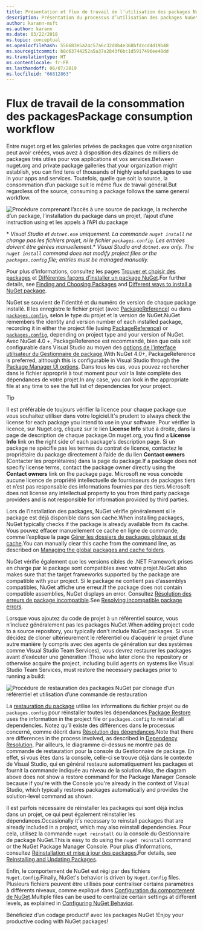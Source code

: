 ```yaml
---
title: Présentation et flux de travail de l’utilisation des packages NuGet
description: Présentation du processus d’utilisation des packages NuGet dans un projet et liens vers d’autres parties du processus.
author: karann-msft
ms.author: karann
ms.date: 03/22/2018
ms.topic: conceptual
ms.openlocfilehash: 556683e5a24c57a6c32d8b4e368bfdccd4d19b48
ms.sourcegitcommit: b8c63744252a5a37a2843f6bc1d5917496ee40dd
ms.translationtype: HT
ms.contentlocale: fr-FR
ms.lasthandoff: 06/07/2019
ms.locfileid: "66812863"
---
```

# <a name="package-consumption-workflow"></a><span data-ttu-id="567dc-103">Flux de travail de la consommation des packages</span><span class="sxs-lookup"><span data-stu-id="567dc-103">Package consumption workflow</span></span>

<span data-ttu-id="567dc-104">Entre nuget.org et les galeries privées de packages que votre organisation peut avoir créées, vous avez à disposition des dizaines de milliers de packages très utiles pour vos applications et vos services.</span><span class="sxs-lookup"><span data-stu-id="567dc-104">Between nuget.org and private package galleries that your organization might establish, you can find tens of thousands of highly useful packages to use in your apps and services.</span></span> <span data-ttu-id="567dc-105">Toutefois, quelle que soit la source, la consommation d’un package suit le même flux de travail général.</span><span class="sxs-lookup"><span data-stu-id="567dc-105">But regardless of the source, consuming a package follows the same general workflow.</span></span>

![Procédure comprenant l’accès à une source de package, la recherche d’un package, l’installation du package dans un projet, l’ajout d’une instruction using et les appels à l’API du package](media/Overview-01-GeneralFlow.png)

<span data-ttu-id="567dc-107">\* _Visual Studio et `dotnet.exe` uniquement. La commande `nuget install` ne change pas les fichiers projet, ni le fichier `packages.config`. Les entrées doivent être gérées manuellement._</span><span class="sxs-lookup"><span data-stu-id="567dc-107">\* _Visual Studio and `dotnet.exe` only. The `nuget install` command does not modify project files or the `packages.config` file; entries must be managed manually._</span></span>

<span data-ttu-id="567dc-108">Pour plus d’informations, consultez les pages [Trouver et choisir des packages](../consume-packages/finding-and-choosing-packages.md) et [Différentes façons d’installer un package NuGet](ways-to-install-a-package.md).</span><span class="sxs-lookup"><span data-stu-id="567dc-108">For further details, see [Finding and Choosing Packages](../consume-packages/finding-and-choosing-packages.md) and [Different ways to install a NuGet package](ways-to-install-a-package.md).</span></span>

<span data-ttu-id="567dc-109">NuGet se souvient de l’identité et du numéro de version de chaque package installé. Il les enregistre le fichier projet (avec [PackageReference](../consume-packages/package-references-in-project-files.md)) ou dans [`packages.config`](../reference/packages-config.md), selon le type du projet et la version de NuGet.</span><span class="sxs-lookup"><span data-stu-id="567dc-109">NuGet remembers the identity and version number of each installed package, recording it in either the project file (using [PackageReference](../consume-packages/package-references-in-project-files.md)) or [`packages.config`](../reference/packages-config.md), depending on project type and your version of NuGet.</span></span> <span data-ttu-id="567dc-110">Avec NuGet 4.0 +, PackageReference est recommandé, bien que cela soit configurable dans Visual Studio au moyen des [options de l’interface utilisateur du Gestionnaire de package](../tools/package-manager-ui.md).</span><span class="sxs-lookup"><span data-stu-id="567dc-110">With NuGet 4.0+, PackageReference is preferred, although this is configurable in Visual Studio through the [Package Manager UI options](../tools/package-manager-ui.md).</span></span> <span data-ttu-id="567dc-111">Dans tous les cas, vous pouvez rechercher dans le fichier approprié à tout moment pour voir la liste complète des dépendances de votre projet.</span><span class="sxs-lookup"><span data-stu-id="567dc-111">In any case, you can look in the appropriate file at any time to see the full list of dependencies for your project.</span></span>

> [!Tip]
> <span data-ttu-id="567dc-112">Il est préférable de toujours vérifier la licence pour chaque package que vous souhaitez utiliser dans votre logiciel.</span><span class="sxs-lookup"><span data-stu-id="567dc-112">It's prudent to always check the license for each package you intend to use in your software.</span></span> <span data-ttu-id="567dc-113">Pour vérifier la licence, sur Nuget.org, cliquez sur le lien **License Info** situé à droite, dans la page de description de chaque package.</span><span class="sxs-lookup"><span data-stu-id="567dc-113">On nuget.org, you find a **License Info** link on the right side of each package's description page.</span></span> <span data-ttu-id="567dc-114">Si un package ne spécifie pas les termes du contrat de licence, contactez le propriétaire du package directement à l’aide de du lien **Contact owners** (Contacter les propriétaires) dans la page du package.</span><span class="sxs-lookup"><span data-stu-id="567dc-114">If a package does not specify license terms, contact the package owner directly using the **Contact owners** link on the package page.</span></span> <span data-ttu-id="567dc-115">Microsoft ne vous concède aucune licence de propriété intellectuelle de fournisseurs de packages tiers et n’est pas responsable des informations fournies par des tiers.</span><span class="sxs-lookup"><span data-stu-id="567dc-115">Microsoft does not license any intellectual property to you from third party package providers and is not responsible for information provided by third parties.</span></span>

<span data-ttu-id="567dc-116">Lors de l’installation des packages, NuGet vérifie généralement si le package est déjà disponible dans son cache.</span><span class="sxs-lookup"><span data-stu-id="567dc-116">When installing packages, NuGet typically checks if the package is already available from its cache.</span></span> <span data-ttu-id="567dc-117">Vous pouvez effacer manuellement ce cache en ligne de commande, comme l’explique la page [Gérer les dossiers de packages globaux et de cache](../consume-packages/managing-the-global-packages-and-cache-folders.md).</span><span class="sxs-lookup"><span data-stu-id="567dc-117">You can manually clear this cache from the command line, as described on [Managing the global packages and cache folders](../consume-packages/managing-the-global-packages-and-cache-folders.md).</span></span>

<span data-ttu-id="567dc-118">NuGet vérifie également que les versions cibles de .NET Framework prises en charge par le package sont compatibles avec votre projet.</span><span class="sxs-lookup"><span data-stu-id="567dc-118">NuGet also makes sure that the target frameworks supported by the package are compatible with your project.</span></span> <span data-ttu-id="567dc-119">Si le package ne contient pas d’assemblys compatibles, NuGet affiche une erreur.</span><span class="sxs-lookup"><span data-stu-id="567dc-119">If the package does not contain compatible assemblies, NuGet displays an error.</span></span> <span data-ttu-id="567dc-120">Consultez [Résolution des erreurs de package incompatible](dependency-resolution.md#resolving-incompatible-package-errors).</span><span class="sxs-lookup"><span data-stu-id="567dc-120">See [Resolving incompatible package errors](dependency-resolution.md#resolving-incompatible-package-errors).</span></span>

<span data-ttu-id="567dc-121">Lorsque vous ajoutez du code de projet à un référentiel source, vous n’incluez généralement pas les packages NuGet.</span><span class="sxs-lookup"><span data-stu-id="567dc-121">When adding project code to a source repository, you typically don't include NuGet packages.</span></span> <span data-ttu-id="567dc-122">Si vous décidez de cloner ultérieurement le référentiel ou d’acquérir le projet d’une autre manière (y compris avec des agents de génération sur des systèmes comme Visual Studio Team Services), vous devrez restaurer les packages avant d’exécuter une génération :</span><span class="sxs-lookup"><span data-stu-id="567dc-122">Those who later clone the repository or otherwise acquire the project, including build agents on systems like Visual Studio Team Services, must restore the necessary packages prior to running a build:</span></span>

![Procédure de restauration des packages NuGet par clonage d’un référentiel et utilisation d’une commande de restauration](media/Overview-02-RestoreFlow.png)

<span data-ttu-id="567dc-124">La [restauration du package](../consume-packages/package-restore.md) utilise les informations du fichier projet ou de `packages.config` pour réinstaller toutes les dépendances.</span><span class="sxs-lookup"><span data-stu-id="567dc-124">[Package Restore](../consume-packages/package-restore.md) uses the information in the project file or `packages.config` to reinstall all dependencies.</span></span> <span data-ttu-id="567dc-125">Notez qu’il existe des différences dans le processus concerné, comme décrit dans [Résolution des dépendances](../consume-packages/dependency-resolution.md).</span><span class="sxs-lookup"><span data-stu-id="567dc-125">Note that there are differences in the process involved, as described in [Dependency Resolution](../consume-packages/dependency-resolution.md).</span></span> <span data-ttu-id="567dc-126">Par ailleurs, le diagramme ci-dessus ne montre pas de commande de restauration pour la console du Gestionnaire de package. En effet, si vous êtes dans la console, celle-ci se trouve déjà dans le contexte de Visual Studio, qui en général restaure automatiquement les packages et fournit la commande indiquée au niveau de la solution.</span><span class="sxs-lookup"><span data-stu-id="567dc-126">Also, the diagram above does not show a restore command for the Package Manager Console because if you're with the Console you're already in the context of Visual Studio, which typically restores packages automatically and provides the solution-level command as shown.</span></span>

<span data-ttu-id="567dc-127">Il est parfois nécessaire de réinstaller les packages qui sont déjà inclus dans un projet, ce qui peut également réinstaller les dépendances.</span><span class="sxs-lookup"><span data-stu-id="567dc-127">Occasionally it's necessary to reinstall packages that are already included in a project, which may also reinstall dependencies.</span></span> <span data-ttu-id="567dc-128">Pour cela, utilisez la commande `nuget reinstall` ou la console du Gestionnaire de package NuGet.</span><span class="sxs-lookup"><span data-stu-id="567dc-128">This is easy to do using the `nuget reinstall` command or the NuGet Package Manager Console.</span></span> <span data-ttu-id="567dc-129">Pour plus d’informations, consultez [Réinstallation et mise à jour des packages](../consume-packages/reinstalling-and-updating-packages.md).</span><span class="sxs-lookup"><span data-stu-id="567dc-129">For details, see [Reinstalling and Updating Packages](../consume-packages/reinstalling-and-updating-packages.md).</span></span>

<span data-ttu-id="567dc-130">Enfin, le comportement de NuGet est régi par des fichiers `Nuget.Config`.</span><span class="sxs-lookup"><span data-stu-id="567dc-130">Finally, NuGet's behavior is driven by `Nuget.Config` files.</span></span> <span data-ttu-id="567dc-131">Plusieurs fichiers peuvent être utilisés pour centraliser certains paramètres à différents niveaux, comme expliqué dans [Configuration du comportement de NuGet](../consume-packages/configuring-nuget-behavior.md).</span><span class="sxs-lookup"><span data-stu-id="567dc-131">Multiple files can be used to centralize certain settings at different levels, as explained in [Configuring NuGet Behavior](../consume-packages/configuring-nuget-behavior.md).</span></span>

<span data-ttu-id="567dc-132">Bénéficiez d’un codage productif avec les packages NuGet !</span><span class="sxs-lookup"><span data-stu-id="567dc-132">Enjoy your productive coding with NuGet packages!</span></span>
